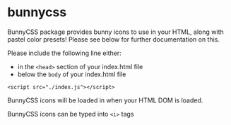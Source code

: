 # bunnycss
BunnyCSS package provides bunny icons to use in your HTML, along with pastel color presets!
Please see below for further documentation on this.

Please include the following line either:
* in the `<head>` section of your index.html file
* below the `body` of your index.html file

```
<script src="./index.js"></script>
```

BunnyCSS icons will be loaded in when your HTML DOM is loaded.

BunnyCSS icons can be typed into `<i>` tags